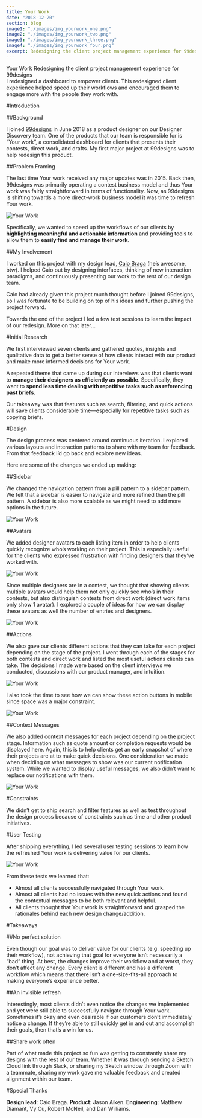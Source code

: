 ```yaml
---
title: Your Work
date: "2018-12-20"
section: blog
image1: "./images/img_yourwork_one.png"
image2: "./images/img_yourwork_two.png"
image3: "./images/img_yourwork_three.png"
image4: "./images/img_yourwork_four.png"
excerpt: Redesigning the client project management experience for 99designs.
---
```


<content-title>
Your Work
</content-title>
<content-excerpt>
Redesigning the client project management experience for 99designs
</content-excerpt>
<summary>
I redesigned a dashboard to empower clients. This redesigned client experience helped speed up their workflows and encouraged them to engage more with the people they work with.
</summary>

#Introduction

##Background

I joined <a href="https://99designs.com">99designs</a> in June 2018 as a product designer on our Designer Discovery team. One of the products that our team is responsible for is “Your work”, a consolidated dashboard for clients that presents their contests, direct work, and drafts. My first major project at 99designs was to help redesign this product.

##Problem Framing

The last time Your work received any major updates was in 2015. Back then, 99designs was primarily operating a contest business model and thus Your work was fairly straightforward in terms of functionality. Now, as 99designs is shifting towards a more direct-work business model it was time to refresh Your work.

![Your Work](./images/img_yourwork_oldvsnew.png "Old vs. new")

Specifically, we wanted to speed up the workflows of our clients by <strong>highlighting meaningful and actionable information</strong> and providing tools to allow them to <strong>easily find and manage their work</strong>.

##My Involvement

I worked on this project with my design lead, <a href="https://twitter.com/caioab">Caio Braga</a> (he’s awesome, btw). I helped Caio out by designing interfaces, thinking of new interaction paradigms, and continuously presenting our work to the rest of our design team.

Caio had already given this project much thought before I joined 99designs, so I was fortunate to be building on top of his ideas and further pushing the project forward.

Towards the end of the project I led a few test sessions to learn the impact of our redesign. More on that later…

#Initial Research

We first interviewed seven clients and gathered quotes, insights and qualitative data to get a better sense of how clients interact with our product and make more informed decisions for Your work.

A repeated theme that came up during our interviews was that clients want to <strong>manage their designers as efficiently as possible</strong>. Specifically, they want to <strong>spend less time dealing with repetitive tasks such as referencing past briefs</strong>.

Our takeaway was that features such as search, filtering, and quick actions will save clients considerable time—especially for repetitive tasks such as copying briefs.

#Design

The design process was centered around continuous iteration. I explored various layouts and interaction patterns to share with my team for feedback. From that feedback I’d go back and explore new ideas.

Here are some of the changes we ended up making:

##Sidebar

We changed the navigation pattern from a pill pattern to a sidebar pattern. We felt that a sidebar is easier to navigate and more refined than the pill pattern. A sidebar is also more scalable as we might need to add more options in the future.

![Your Work](./images/img_yourwork_sidebar-oldvsnew.png "Sidebar")

##Avatars

We added designer avatars to each listing item in order to help clients quickly recognize who’s working on their project. This is especially useful for the clients who expressed frustration with finding designers that they’ve worked with.

![Your Work](./images/img_yourwork_avatars.png "Shipped avatar permutations")

Since multiple designers are in a contest, we thought that showing clients multiple avatars would help them not only quickly see who’s in their contests, but also distinguish contests from direct work (direct work items only show 1 avatar). I explored a couple of ideas for how we can display these avatars as well the number of entries and designers.

![Your Work](./images/img_yourwork_avatars-iterations.png "A few early explorations")

##Actions

We also gave our clients different actions that they can take for each project depending on the stage of the project. I went through each of the stages for both contests and direct work and listed the most useful actions clients can take. The decisions I made were based on the client interviews we conducted, discussions with our product manager, and intuition.

![Your Work](./images/img_yourwork_actions.png "Quick actions")

I also took the time to see how we can show these action buttons in mobile since space was a major constraint.

![Your Work](./images/img_yourwork_actions-mobile.png "A few mobile explorations")

##Context Messages

We also added context messages for each project depending on the project stage. Information such as quote amount or completion requests would be displayed here. Again, this is to help clients get an early snapshot of where their projects are at to make quick decisions. One consideration we made when deciding on what messages to show was our current notification system. While we wanted to display useful messages, we also didn’t want to replace our notifications with them.

![Your Work](./images/img_yourwork_context-message.png "Quote and completion request messages")

#Constraints

We didn’t get to ship search and filter features as well as test throughout the design process because of constraints such as time and other product initiatives.

#User Testing

After shipping everything, I led several user testing sessions to learn how the refreshed Your work is delivering value for our clients.

![Your Work](./images/img_yourwork_user-testing.png "Testing session")

From these tests we learned that:

- Almost all clients successfully navigated through Your work.
- Almost all clients had no issues with the new quick actions and found the contextual messages to be both relevant and helpful.
- All clients thought that Your work is straightforward and grasped the rationales behind each new design change/addition.

#Takeaways

##No perfect solution

Even though our goal was to deliver value for our clients (e.g. speeding up their workflow), not achieving that goal for everyone isn’t necessarily a “bad” thing. At best, the changes improve their workflow and at worst, they don’t affect any change. Every client is different and has a different workflow which means that there isn’t a one-size-fits-all approach to making everyone’s experience better.

##An invisible refresh

Interestingly, most clients didn’t even notice the changes we implemented and yet were still able to successfully navigate through Your work. Sometimes it’s okay and even desirable if our customers don’t immediately notice a change. If they’re able to still quickly get in and out and accomplish their goals, then that’s a win for us.

##Share work often

Part of what made this project so fun was getting to constantly share my designs with the rest of our team. Whether it was through sending a Sketch Cloud link through Slack, or sharing my Sketch window through Zoom with a teammate, sharing my work gave me valuable feedback and created alignment within our team.

#Special Thanks

**Design lead**: Caio Braga. **Product**: Jason Aiken. **Engineering**: Matthew Diamant, Vy Cu, Robert McNeil, and Dan Williams.
